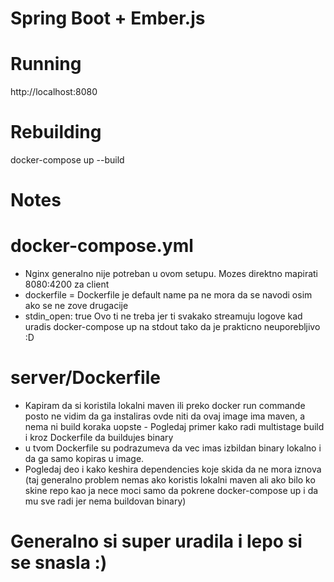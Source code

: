 # Spring Boot + Ember.js

# Running
http://localhost:8080

# Rebuilding
docker-compose up --build

# Notes

# docker-compose.yml 
* Nginx generalno nije potreban u ovom setupu. Mozes direktno mapirati 8080:4200 za client
* dockerfile = Dockerfile je default name pa ne mora da se navodi osim ako se ne zove drugacije
* stdin_open: true Ovo ti ne treba jer ti svakako streamuju logove kad uradis docker-compose up na stdout tako da je prakticno neuporebljivo :D

# server/Dockerfile
* Kapiram da si koristila lokalni maven ili preko docker run commande posto ne vidim da ga instaliras ovde niti da ovaj image ima maven, a nema ni build koraka uopste - Pogledaj primer kako radi multistage build i kroz Dockerfile da buildujes binary
* u tvom Dockerfile su podrazumeva da vec imas izbildan binary lokalno i da ga samo kopiras u image.
* Pogledaj deo i kako keshira dependencies koje skida da ne mora iznova (taj generalno problem nemas ako koristis lokalni maven ali ako bilo ko skine repo kao ja nece moci samo da pokrene docker-compose up i da mu sve radi jer nema buildovan binary)

# Generalno si super uradila i lepo si se snasla :)
